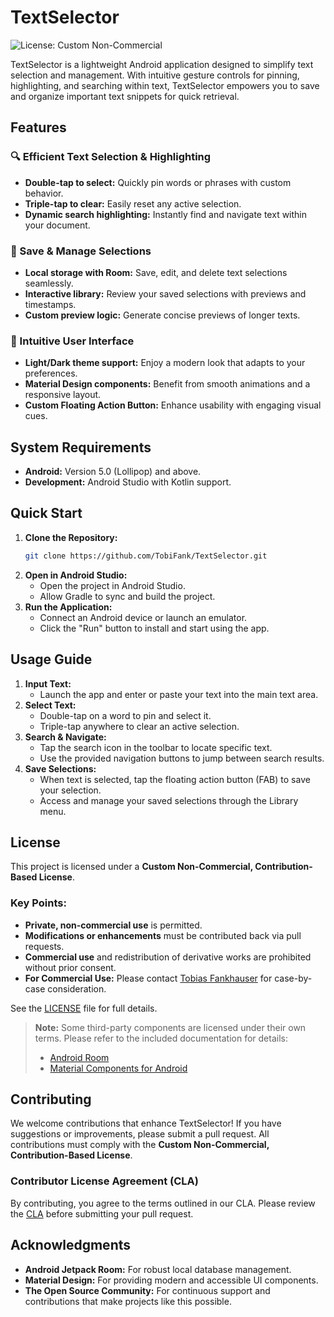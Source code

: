 # TextSelector

![License: Custom Non-Commercial](https://img.shields.io/badge/License-Custom%20Non--Commercial-red.svg)

TextSelector is a lightweight Android application designed to simplify text selection and management. With intuitive gesture controls for pinning, highlighting, and searching within text, TextSelector empowers you to save and organize important text snippets for quick retrieval.

## Features

### 🔍 Efficient Text Selection & Highlighting
- **Double-tap to select:** Quickly pin words or phrases with custom behavior.
- **Triple-tap to clear:** Easily reset any active selection.
- **Dynamic search highlighting:** Instantly find and navigate text within your document.

### 💾 Save & Manage Selections
- **Local storage with Room:** Save, edit, and delete text selections seamlessly.
- **Interactive library:** Review your saved selections with previews and timestamps.
- **Custom preview logic:** Generate concise previews of longer texts.

### 🎨 Intuitive User Interface
- **Light/Dark theme support:** Enjoy a modern look that adapts to your preferences.
- **Material Design components:** Benefit from smooth animations and a responsive layout.
- **Custom Floating Action Button:** Enhance usability with engaging visual cues.

## System Requirements

- **Android:** Version 5.0 (Lollipop) and above.
- **Development:** Android Studio with Kotlin support.

## Quick Start

1. **Clone the Repository:**
   ```bash
   git clone https://github.com/TobiFank/TextSelector.git
   ```
2. **Open in Android Studio:**
    - Open the project in Android Studio.
    - Allow Gradle to sync and build the project.
3. **Run the Application:**
    - Connect an Android device or launch an emulator.
    - Click the "Run" button to install and start using the app.

## Usage Guide

1. **Input Text:**
    - Launch the app and enter or paste your text into the main text area.
2. **Select Text:**
    - Double-tap on a word to pin and select it.
    - Triple-tap anywhere to clear an active selection.
3. **Search & Navigate:**
    - Tap the search icon in the toolbar to locate specific text.
    - Use the provided navigation buttons to jump between search results.
4. **Save Selections:**
    - When text is selected, tap the floating action button (FAB) to save your selection.
    - Access and manage your saved selections through the Library menu.

## License

This project is licensed under a **Custom Non-Commercial, Contribution-Based License**.

### Key Points:
- **Private, non-commercial use** is permitted.
- **Modifications or enhancements** must be contributed back via pull requests.
- **Commercial use** and redistribution of derivative works are prohibited without prior consent.
- **For Commercial Use:** Please contact [Tobias Fankhauser](https://www.linkedin.com/in/tobias-fankhauser) for case-by-case consideration.

See the [LICENSE](LICENSE.md) file for full details.

> **Note:** Some third-party components are licensed under their own terms. Please refer to the included documentation for details:
> - [Android Room](https://developer.android.com/jetpack/androidx/releases/room)
> - [Material Components for Android](https://material.io/develop/android)

## Contributing

We welcome contributions that enhance TextSelector! If you have suggestions or improvements, please submit a pull request. All contributions must comply with the **Custom Non-Commercial, Contribution-Based License**.

### Contributor License Agreement (CLA)
By contributing, you agree to the terms outlined in our CLA. Please review the [CLA](CLA.md) before submitting your pull request.

## Acknowledgments

- **Android Jetpack Room:** For robust local database management.
- **Material Design:** For providing modern and accessible UI components.
- **The Open Source Community:** For continuous support and contributions that make projects like this possible.

